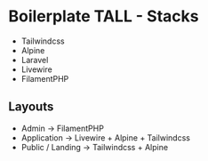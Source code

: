 # Boilerplate TALL - Stacks

- Tailwindcss
- Alpine
- Laravel
- Livewire
- FilamentPHP

## Layouts

- Admin -> FilamentPHP
- Application -> Livewire + Alpine + Tailwindcss
- Public / Landing -> Tailwindcss + Alpine
